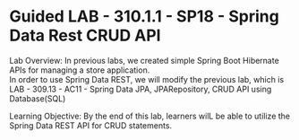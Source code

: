 

# Guided LAB - 310.1.1 - SP18 - Spring Data Rest CRUD API

Lab Overview:
In previous labs, we created simple Spring Boot Hibernate APIs for managing a store application. <br>
In order to use Spring Data REST, we will modify the previous lab, which is <br>
LAB - 309.13 - AC11 - Spring Data JPA, JPARepository, CRUD API using Database(SQL)


Learning Objective:
By the end of this lab, learners wilL be able to utilize the Spring Data REST API for CRUD statements.
